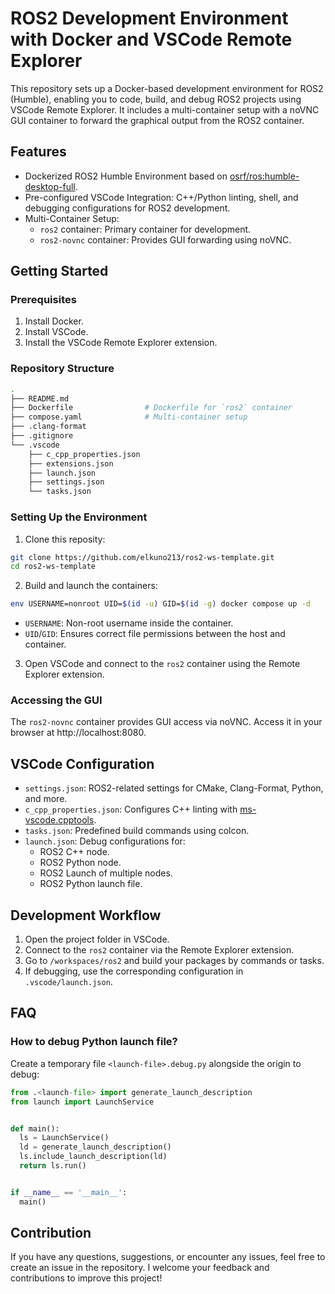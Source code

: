 # ROS2 Development Environment with Docker and VSCode Remote Explorer

This repository sets up a Docker-based development environment for ROS2 (Humble), enabling you to code, build, and debug ROS2 projects using VSCode Remote Explorer. It includes a multi-container setup with a noVNC GUI container to forward the graphical output from the ROS2 container.

## Features

- Dockerized ROS2 Humble Environment based on [osrf/ros:humble-desktop-full](https://hub.docker.com/layers/osrf/ros/humble-desktop-full/images/sha256-71ae08a6a0aae71a2f981e066c8a1d7dd76e956abf419c04626a0c746c3ebf4f).
- Pre-configured VSCode Integration: C++/Python linting, shell, and debugging configurations for ROS2 development.
- Multi-Container Setup:
  - `ros2` container: Primary container for development.
  - `ros2-novnc` container: Provides GUI forwarding using noVNC.

## Getting Started

### Prerequisites

1. Install Docker.
2. Install VSCode.
3. Install the VSCode Remote Explorer extension.

### Repository Structure

```bash
.
├── README.md
├── Dockerfile                # Dockerfile for `ros2` container
├── compose.yaml              # Multi-container setup
├── .clang-format
├── .gitignore
└── .vscode
    ├── c_cpp_properties.json
    ├── extensions.json
    ├── launch.json
    ├── settings.json
    └── tasks.json
```

### Setting Up the Environment

1. Clone this reposity:

```bash
git clone https://github.com/elkuno213/ros2-ws-template.git
cd ros2-ws-template
```

2. Build and launch the containers:

```bash
env USERNAME=nonroot UID=$(id -u) GID=$(id -g) docker compose up -d
```

- `USERNAME`: Non-root username inside the container.
- `UID`/`GID`: Ensures correct file permissions between the host and container.

3. Open VSCode and connect to the `ros2` container using the Remote Explorer extension.

### Accessing the GUI

The `ros2-novnc` container provides GUI access via noVNC. Access it in your browser at http://localhost:8080.

## VSCode Configuration

- `settings.json`: ROS2-related settings for CMake, Clang-Format, Python, and more.
- `c_cpp_properties.json`: Configures C++ linting with [ms-vscode.cpptools](https://marketplace.visualstudio.com/items?itemName=ms-vscode.cpptools).
- `tasks.json`: Predefined build commands using colcon.
- `launch.json`: Debug configurations for:
  - ROS2 C++ node.
  - ROS2 Python node.
  - ROS2 Launch of multiple nodes.
  - ROS2 Python launch file.

## Development Workflow

1. Open the project folder in VSCode.
2. Connect to the `ros2` container via the Remote Explorer extension.
3. Go to `/workspaces/ros2` and build your packages by commands or tasks.
4. If debugging, use the corresponding configuration in `.vscode/launch.json`.


## FAQ

### How to debug Python launch file?

Create a temporary file `<launch-file>.debug.py` alongside the origin to debug:

```python
from .<launch-file> import generate_launch_description
from launch import LaunchService


def main():
  ls = LaunchService()
  ld = generate_launch_description()
  ls.include_launch_description(ld)
  return ls.run()


if __name__ == '__main__':
  main()
```

## Contribution

If you have any questions, suggestions, or encounter any issues, feel free to create an issue in the repository. I welcome your feedback and contributions to improve this project!
